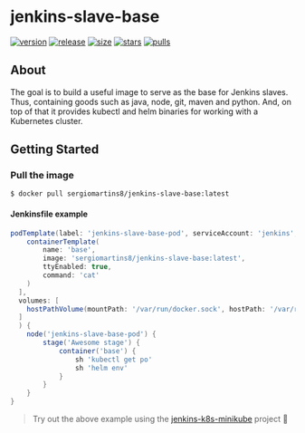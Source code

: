 # jenkins-slave-base

[![version](https://img.shields.io/docker/v/sergiomartins8/jenkins-slave-base?sort=semver)](https://hub.docker.com/r/sergiomartins8/jenkins-slave-base/)
[![release](https://github.com/sergiomartins8/jenkins-slave-base/workflows/release/badge.svg)](https://github.com/sergiomartins8/jenkins-slave-base/actions?query=workflow%3Arelease)
[![size](https://img.shields.io/docker/image-size/sergiomartins8/jenkins-slave-base)](https://hub.docker.com/r/sergiomartins8/jenkins-slave-base/)
[![stars](https://img.shields.io/docker/stars/sergiomartins8/jenkins-slave-base.svg?style=flat)](https://hub.docker.com/r/sergiomartins8/jenkins-slave-base/)
[![pulls](https://img.shields.io/docker/pulls/sergiomartins8/jenkins-slave-base.svg)](https://hub.docker.com/r/sergiomartins8/jenkins-slave-base/)


## About

The goal is to build a useful image to serve as the base for Jenkins slaves. Thus, containing goods such as java, node, git, maven and python.
And, on top of that it provides kubectl and helm binaries for working with a Kubernetes cluster.

## Getting Started

### Pull the image

````shell script
$ docker pull sergiomartins8/jenkins-slave-base:latest
````

#### Jenkinsfile example

```groovy
podTemplate(label: 'jenkins-slave-base-pod', serviceAccount: 'jenkins', containers: [
    containerTemplate(
        name: 'base', 
        image: 'sergiomartins8/jenkins-slave-base:latest', 
        ttyEnabled: true, 
        command: 'cat'
    )
  ],
  volumes: [
    hostPathVolume(mountPath: '/var/run/docker.sock', hostPath: '/var/run/docker.sock')
  ]
  ) {
    node('jenkins-slave-base-pod') {
        stage('Awesome stage') {
            container('base') {
                sh 'kubectl get po'
                sh 'helm env'
            }
        }
    }
}
```

> Try out the above example using the [jenkins-k8s-minikube](https://github.com/sergiomartins8/jenkins-k8s-minikube) project 🚀
